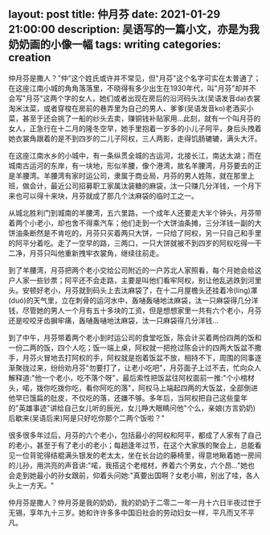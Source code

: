 layout: post
title: 仲月芬
date: 2021-01-29 21:00:00
description: 吴语写的一篇小文，亦是为我奶奶画的小像一幅
tags: writing
categories: creation
---

仲月芬是撒人？"仲"这个姓氏或许并不常见，但"月芬"这个名字可实在太普通了；在这座江南小城的角角落落里，不晓得有多少出生在1930年代，叫"月芬"却并不会写"月芬"这两个字的女人，她们或者出现在房后的沿河码头汰(吴语发音da)衣裳淘米汰菜，或者穿梭在房前的巷弄里为自己的男人、爹爹(吴语发音ko)老酒买小菜，甚至于还会挑了一船的纱头去卖，赚铜钱补贴家用...此刻，就有一个叫月芬的女人，正急行在十二月的隆冬空早，她手里抱着一岁多的小儿子阿平，身后头拽着她衣裳角跟着的是不到四岁的二儿子阿权，三人两影，走得饥肠辘辘，满头大汗。

在这座江南水乡的小城中，有一条纵贯全城的古运河，北接长江，南达太湖；而在城南古运河的东岸，有一块地，形似羊腰，像个港湾，故名羊腰湾，月芬要去的正是羊腰湾。羊腰湾有家时运公司，隶属于商业局，月芬的男人姓陈，就在那里上班，做会计，最近公司招募职工家属汰装糖的麻袋，汰一只赚几分洋钱，一个月下来也可以得十来块，月芬就成了那几个汰麻袋的临时工之一。

从城北胜利门到城南的羊腰湾，五六里路，一个成年人还要走大半个钟头，月芬带着两个小老小，却也舍不得乘汽车；他们走到一个大饼油条摊，三分洋钱一副的大饼油条断然是不肯吃的，月芬只买着两只大饼，一只给了阿权，另一只自己和手里的阿平分着吃。走了一空早的路，三两口，一只大饼就被不到四岁的阿权吃得一干二净，月芬只叫他重新拽牢衣裳角，继续往前走。

到了羊腰湾，月芬把两个老小交给公司附近的一户苏北人家照看，每个月她会给这户人家一些钞票；阿平还不会走路，主要是叫他们看牢阿权，别让他乱逃跌到河里头。安顿好老小，月芬就到码头上去汰麻袋了，在十二月屋檐头还挂着冷(líng)凙(duó)的天气里，立在刺骨的运河水中，轰嗵轰嗵地汰麻袋，汰一只麻袋得几分洋钱，尽管她的男人一个月有五十多块的工资，但是想想家里一共有六个老小，月芬还是咬咬牙齿摒牢痛，轰嗵轰嗵地汰麻袋，汰一只麻袋得几分洋钱...

到了中午，月芬带着两个老小到时运公司的食堂吃饭，陈会计买着两份四两的饭和一份二两的饭，四个人吃；饭一端上桌，阿权就一把抢过陈会计的四两大饭盆不撒手，月芬火冒地去打阿权的手，阿权就是抱着饭盆不放，相持不下，周围的同事逐渐聚拢过来，纷纷劝月芬"勿要打了，让老小吃吧"，月芬面子上过不去，忙向众人解释道:"他一个老小，吃不落个呀"，最后索性把饭盆往阿权面前一推:"个小棺材头，喏，拨你吃拨你吃，看你阿吃的落"，阿权马上端起四两的大饭盆，全部倒进他早已饿扁的肚皮，不仅吃的落，还嫌不够。多年后，当阿权把自己这些童年的"英雄事迹"讲给自己女儿听的辰光，女儿睁大眼睛问他"个么，亲娘(方言奶奶)后歇来(吴语后来)阿是只好吃你那个二两个饭啦？"

很多很多年过后，月芬的六个老小，包括最小的阿权和阿平，都成了人家有了自己的老小，甚至于有了老小的老小；每趟逢年过节，在这个大家族的聚会上，总能看见一位背驼得结棍满头银发的老太太，坐在长台边的藤椅里，得意地瞅着她一房间的儿孙，用洪亮的声音讲:"喏，我搭这个老棺材，养着六个男女，六个昂..."她也会走到她最小的孙女跟前，仰着头问她:"真要出国啊？女老小嘛，别出了哇，各人头上一方天。"

仲月芬是撒人？仲月芬是我的奶奶，我的奶奶于二零二一年一月十六日半夜过世于无锡，享年九十三岁。她和许许多多中国旧社会的劳动妇女一样，平凡而又不平凡。

